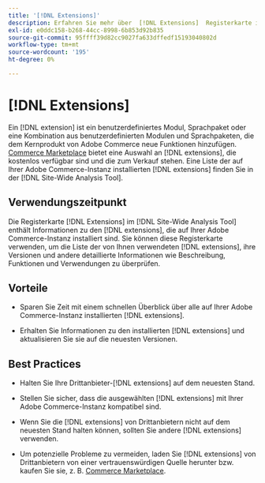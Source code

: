 ```yaml
---
title: '[!DNL Extensions]'
description: Erfahren Sie mehr über  [!DNL Extensions]  Registerkarte in der  [!DNL Site-Wide Analysis Tool], wann sie verwendet werden sollte, ihre Vorteile und Best Practices.
exl-id: e0ddc158-b268-44cc-8998-6b853d92b835
source-git-commit: 95ffff39d82cc9027fa633dffedf15193040802d
workflow-type: tm+mt
source-wordcount: '195'
ht-degree: 0%

---
```


# [!DNL Extensions]

Ein [!DNL extension] ist ein benutzerdefiniertes Modul, Sprachpaket oder eine Kombination aus benutzerdefinierten Modulen und Sprachpaketen, die dem Kernprodukt von Adobe Commerce neue Funktionen hinzufügen. [Commerce Marketplace](https://marketplace.magento.com/extensions.html) bietet eine Auswahl an [!DNL extensions], die kostenlos verfügbar sind und die zum Verkauf stehen. Eine Liste der auf Ihrer Adobe Commerce-Instanz installierten [!DNL extensions] finden Sie in der [!DNL Site-Wide Analysis Tool].

## Verwendungszeitpunkt

Die Registerkarte [!DNL Extensions] im [!DNL Site-Wide Analysis Tool] enthält Informationen zu den [!DNL extensions], die auf Ihrer Adobe Commerce-Instanz installiert sind. Sie können diese Registerkarte verwenden, um die Liste der von Ihnen verwendeten [!DNL extensions], ihre Versionen und andere detaillierte Informationen wie Beschreibung, Funktionen und Verwendungen zu überprüfen.

## Vorteile

* Sparen Sie Zeit mit einem schnellen Überblick über alle auf Ihrer Adobe Commerce-Instanz installierten [!DNL extensions].

* Erhalten Sie Informationen zu den installierten [!DNL extensions] und aktualisieren Sie sie auf die neuesten Versionen.

## Best Practices

* Halten Sie Ihre Drittanbieter-[!DNL extensions] auf dem neuesten Stand.

* Stellen Sie sicher, dass die ausgewählten [!DNL extensions] mit Ihrer Adobe Commerce-Instanz kompatibel sind.

* Wenn Sie die [!DNL extensions] von Drittanbietern nicht auf dem neuesten Stand halten können, sollten Sie andere [!DNL extensions] verwenden.

* Um potenzielle Probleme zu vermeiden, laden Sie [!DNL extensions] von Drittanbietern von einer vertrauenswürdigen Quelle herunter bzw. kaufen Sie sie, z. B. [Commerce Marketplace](https://marketplace.magento.com/extensions.html).
